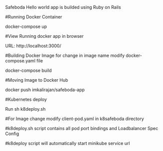 Safeboda Hello world app is builded using Ruby on Rails

#Running Docker Container

docker-compose up

#View Running docker app in browser

URL: http://localhost:3000/

#Building Docker Image for change in image name modify docker-compose.yaml file

docker-compose build 

#Moving Image to Docker Hub

docker push imkalirajan/safeboda-app

#Kubernetes deploy

Run sh k8deploy.sh

#For Image change modify client-pod.yaml in k8safeboda directory

#k8deploy.sh script contains all pod port bindings and Loadbalancer Spec Config

#k8deploy script will automatically start minikube service url  
